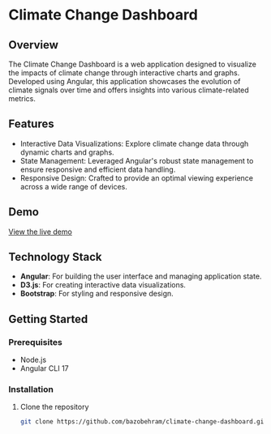 # Climate Change Dashboard

## Overview
The Climate Change Dashboard is a web application designed to visualize the impacts of climate change through interactive charts and graphs. Developed using Angular, this application showcases the evolution of climate signals over time and offers insights into various climate-related metrics.

## Features
- Interactive Data Visualizations: Explore climate change data through dynamic charts and graphs.
- State Management: Leveraged Angular's robust state management to ensure responsive and efficient data handling.
- Responsive Design: Crafted to provide an optimal viewing experience across a wide range of devices.

## Demo
[View the live demo](https://bazobehram.github.io/climate-change/)

## Technology Stack
- **Angular**: For building the user interface and managing application state.
- **D3.js**: For creating interactive data visualizations.
- **Bootstrap**: For styling and responsive design.

## Getting Started

### Prerequisites
- Node.js
- Angular CLI 17

### Installation
1. Clone the repository
   ```bash
   git clone https://github.com/bazobehram/climate-change-dashboard.git

